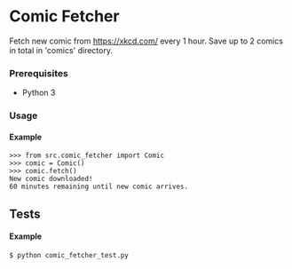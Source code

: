 # Comic Fetcher

Fetch new comic from https://xkcd.com/ every 1 hour. Save up to 2 comics in total in 'comics' directory.


### Prerequisites

* Python 3


### Usage

#### Example

```
>>> from src.comic_fetcher import Comic
>>> comic = Comic()
>>> comic.fetch()
New comic downloaded!            
60 minutes remaining until new comic arrives.
```


## Tests

#### Example

```
$ python comic_fetcher_test.py
```
